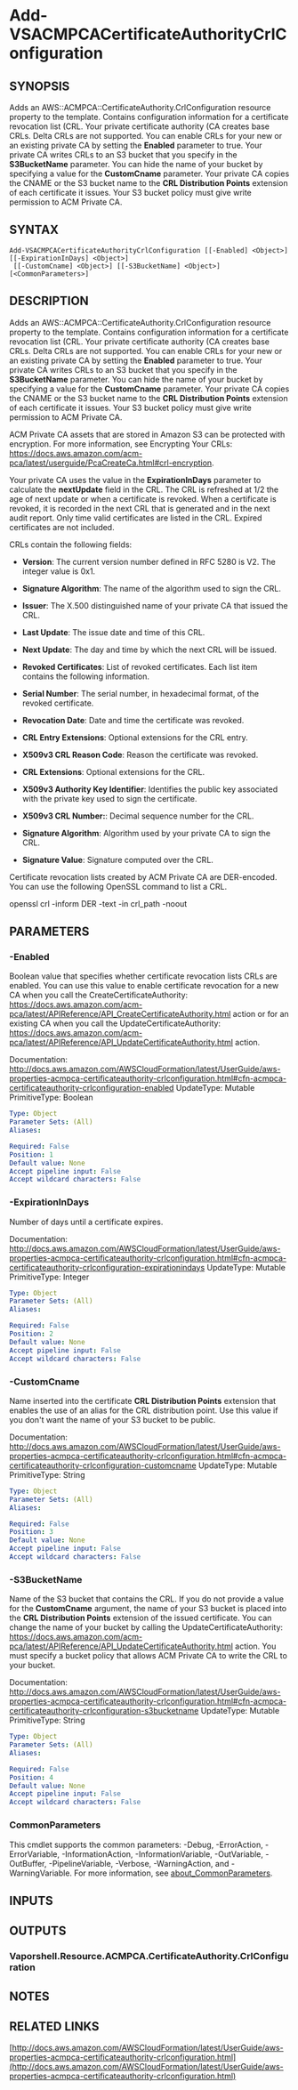 # Add-VSACMPCACertificateAuthorityCrlConfiguration

## SYNOPSIS
Adds an AWS::ACMPCA::CertificateAuthority.CrlConfiguration resource property to the template.
Contains configuration information for a certificate revocation list (CRL.
Your private certificate authority (CA creates base CRLs.
Delta CRLs are not supported.
You can enable CRLs for your new or an existing private CA by setting the **Enabled** parameter to true.
Your private CA writes CRLs to an S3 bucket that you specify in the **S3BucketName** parameter.
You can hide the name of your bucket by specifying a value for the **CustomCname** parameter.
Your private CA copies the CNAME or the S3 bucket name to the **CRL Distribution Points** extension of each certificate it issues.
Your S3 bucket policy must give write permission to ACM Private CA.

## SYNTAX

```
Add-VSACMPCACertificateAuthorityCrlConfiguration [[-Enabled] <Object>] [[-ExpirationInDays] <Object>]
 [[-CustomCname] <Object>] [[-S3BucketName] <Object>] [<CommonParameters>]
```

## DESCRIPTION
Adds an AWS::ACMPCA::CertificateAuthority.CrlConfiguration resource property to the template.
Contains configuration information for a certificate revocation list (CRL.
Your private certificate authority (CA creates base CRLs.
Delta CRLs are not supported.
You can enable CRLs for your new or an existing private CA by setting the **Enabled** parameter to true.
Your private CA writes CRLs to an S3 bucket that you specify in the **S3BucketName** parameter.
You can hide the name of your bucket by specifying a value for the **CustomCname** parameter.
Your private CA copies the CNAME or the S3 bucket name to the **CRL Distribution Points** extension of each certificate it issues.
Your S3 bucket policy must give write permission to ACM Private CA.

ACM Private CA assets that are stored in Amazon S3 can be protected with encryption.
For more information, see Encrypting Your CRLs: https://docs.aws.amazon.com/acm-pca/latest/userguide/PcaCreateCa.html#crl-encryption.

Your private CA uses the value in the **ExpirationInDays** parameter to calculate the **nextUpdate** field in the CRL.
The CRL is refreshed at 1/2 the age of next update or when a certificate is revoked.
When a certificate is revoked, it is recorded in the next CRL that is generated and in the next audit report.
Only time valid certificates are listed in the CRL.
Expired certificates are not included.

CRLs contain the following fields:

+  **Version**: The current version number defined in RFC 5280 is V2.
The integer value is 0x1.

+  **Signature Algorithm**: The name of the algorithm used to sign the CRL.

+  **Issuer**: The X.500 distinguished name of your private CA that issued the CRL.

+  **Last Update**: The issue date and time of this CRL.

+  **Next Update**: The day and time by which the next CRL will be issued.

+  **Revoked Certificates**: List of revoked certificates.
Each list item contains the following information.

+  **Serial Number**: The serial number, in hexadecimal format, of the revoked certificate.

+  **Revocation Date**: Date and time the certificate was revoked.

+  **CRL Entry Extensions**: Optional extensions for the CRL entry.

+  **X509v3 CRL Reason Code**: Reason the certificate was revoked.

+  **CRL Extensions**: Optional extensions for the CRL.

+  **X509v3 Authority Key Identifier**: Identifies the public key associated with the private key used to sign the certificate.

+  **X509v3 CRL Number:**: Decimal sequence number for the CRL.

+  **Signature Algorithm**: Algorithm used by your private CA to sign the CRL.

+  **Signature Value**: Signature computed over the CRL.

Certificate revocation lists created by ACM Private CA are DER-encoded.
You can use the following OpenSSL command to list a CRL.

openssl crl -inform DER -text -in crl_path -noout

## PARAMETERS

### -Enabled
Boolean value that specifies whether certificate revocation lists CRLs are enabled.
You can use this value to enable certificate revocation for a new CA when you call the CreateCertificateAuthority: https://docs.aws.amazon.com/acm-pca/latest/APIReference/API_CreateCertificateAuthority.html action or for an existing CA when you call the UpdateCertificateAuthority: https://docs.aws.amazon.com/acm-pca/latest/APIReference/API_UpdateCertificateAuthority.html action.

Documentation: http://docs.aws.amazon.com/AWSCloudFormation/latest/UserGuide/aws-properties-acmpca-certificateauthority-crlconfiguration.html#cfn-acmpca-certificateauthority-crlconfiguration-enabled
UpdateType: Mutable
PrimitiveType: Boolean

```yaml
Type: Object
Parameter Sets: (All)
Aliases:

Required: False
Position: 1
Default value: None
Accept pipeline input: False
Accept wildcard characters: False
```

### -ExpirationInDays
Number of days until a certificate expires.

Documentation: http://docs.aws.amazon.com/AWSCloudFormation/latest/UserGuide/aws-properties-acmpca-certificateauthority-crlconfiguration.html#cfn-acmpca-certificateauthority-crlconfiguration-expirationindays
UpdateType: Mutable
PrimitiveType: Integer

```yaml
Type: Object
Parameter Sets: (All)
Aliases:

Required: False
Position: 2
Default value: None
Accept pipeline input: False
Accept wildcard characters: False
```

### -CustomCname
Name inserted into the certificate **CRL Distribution Points** extension that enables the use of an alias for the CRL distribution point.
Use this value if you don't want the name of your S3 bucket to be public.

Documentation: http://docs.aws.amazon.com/AWSCloudFormation/latest/UserGuide/aws-properties-acmpca-certificateauthority-crlconfiguration.html#cfn-acmpca-certificateauthority-crlconfiguration-customcname
UpdateType: Mutable
PrimitiveType: String

```yaml
Type: Object
Parameter Sets: (All)
Aliases:

Required: False
Position: 3
Default value: None
Accept pipeline input: False
Accept wildcard characters: False
```

### -S3BucketName
Name of the S3 bucket that contains the CRL.
If you do not provide a value for the **CustomCname** argument, the name of your S3 bucket is placed into the **CRL Distribution Points** extension of the issued certificate.
You can change the name of your bucket by calling the UpdateCertificateAuthority: https://docs.aws.amazon.com/acm-pca/latest/APIReference/API_UpdateCertificateAuthority.html action.
You must specify a bucket policy that allows ACM Private CA to write the CRL to your bucket.

Documentation: http://docs.aws.amazon.com/AWSCloudFormation/latest/UserGuide/aws-properties-acmpca-certificateauthority-crlconfiguration.html#cfn-acmpca-certificateauthority-crlconfiguration-s3bucketname
UpdateType: Mutable
PrimitiveType: String

```yaml
Type: Object
Parameter Sets: (All)
Aliases:

Required: False
Position: 4
Default value: None
Accept pipeline input: False
Accept wildcard characters: False
```

### CommonParameters
This cmdlet supports the common parameters: -Debug, -ErrorAction, -ErrorVariable, -InformationAction, -InformationVariable, -OutVariable, -OutBuffer, -PipelineVariable, -Verbose, -WarningAction, and -WarningVariable. For more information, see [about_CommonParameters](http://go.microsoft.com/fwlink/?LinkID=113216).

## INPUTS

## OUTPUTS

### Vaporshell.Resource.ACMPCA.CertificateAuthority.CrlConfiguration
## NOTES

## RELATED LINKS

[http://docs.aws.amazon.com/AWSCloudFormation/latest/UserGuide/aws-properties-acmpca-certificateauthority-crlconfiguration.html](http://docs.aws.amazon.com/AWSCloudFormation/latest/UserGuide/aws-properties-acmpca-certificateauthority-crlconfiguration.html)

